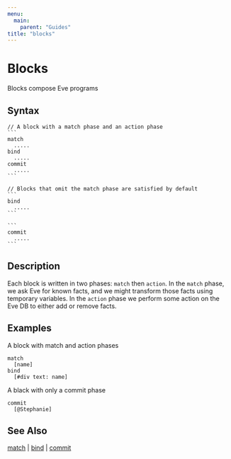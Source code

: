 ```yaml
---
menu:
  main:
    parent: "Guides"
title: "blocks"
---
```


# Blocks

Blocks compose Eve programs

## Syntax

~~~eve
// A block with a match phase and an action phase
```
match
  .....
bind
  .....
commit
  .....
```

// Blocks that omit the match phase are satisfied by default
```
bind
  .....
```

```
commit
  .....
```
~~~

## Description

Each block is written in two phases: `match` then `action`. In the `match` phase, we ask Eve for known facts, and we might transform those facts using temporary variables. In the `action` phase we perform some action on the Eve DB to either add or remove facts.

## Examples

A block with match and action phases

```eve
match
  [name]
bind
  [#div text: name]
```

A black with only a commit phase

```eve
commit
  [@Stephanie]
```

## See Also

[match](../match) | [bind](../bind) | [commit](../commit)
